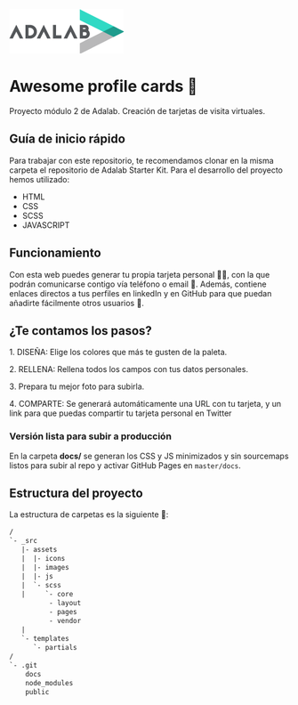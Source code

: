 ![Adalab](_src/assets/images/logo-adalab.png)
# Awesome profile cards :crocodile:

Proyecto módulo 2 de Adalab. Creación de tarjetas de visita virtuales. 

## Guía de inicio rápido
Para trabajar con este repositorio, te recomendamos clonar en la misma carpeta el repositorio de Adalab Starter Kit. Para el desarrollo del proyecto hemos utilizado:

- HTML
- CSS
- SCSS
- JAVASCRIPT


## Funcionamiento
Con esta web puedes generar tu propia tarjeta personal 👩🏻, con la que podrán comunicarse contigo vía teléfono o email :e-mail:. Además, contiene enlaces directos a tus perfiles en linkedIn y en GitHub para que puedan añadirte fácilmente otros usuarios 👥.

## ¿Te contamos los pasos?

1️. DISEÑA: Elige los colores que más te gusten de la paleta.

2️. RELLENA: Rellena todos los campos con tus datos personales.  

3️. Prepara tu mejor foto para subirla. 

4️. COMPARTE: Se generará automáticamente una URL con tu tarjeta, y un link para que puedas compartir tu    tarjeta personal en Twitter 


### Versión lista para subir a producción

En la carpeta **docs/** se generan los CSS y JS minimizados y sin sourcemaps listos para subir al repo y activar GitHub Pages en `master/docs`.


## Estructura del proyecto

La estructura de carpetas es la siguiente 📂:
```
/
`- _src
   |- assets
   |  |- icons
   |  |- images
   |  |- js
   |  `- scss
   |     `- core
          - layout
          - pages
          - vendor
   |
   `- templates
      `- partials
/
`- .git
    docs
    node_modules
    public

```


